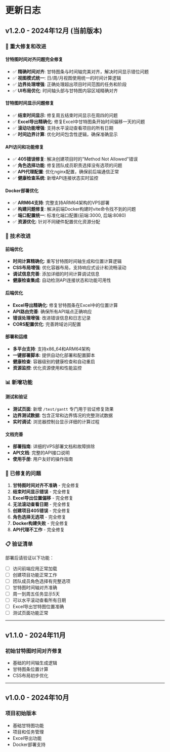 # 更新日志

## v1.2.0 - 2024年12月 (当前版本)

### 🎉 重大修复和改进

#### 甘特图时间对齐问题完全修复
- ✅ **精确时间对齐**: 甘特图条与时间轴完美对齐，解决时间显示错位问题
- ✅ **视图模式统一**: 日/周/月视图使用统一的时间计算逻辑
- ✅ **边界处理增强**: 正确处理超出项目时间范围的任务和阶段
- ✅ **UI布局优化**: 时间轴头部与甘特图内容区域精确对齐

#### 甘特图时间显示问题修复
- ✅ **结束时间显示**: 修复周五结束时间显示在周四的问题
- ✅ **Excel导出精确化**: 修复Excel中甘特图条开始时间偏移一天的问题
- ✅ **滚动功能增强**: 支持水平滚动查看项目的所有日期
- ✅ **时间边界计算**: 优化时间包含性逻辑，确保准确显示

#### API访问和功能修复
- ✅ **405错误修复**: 解决创建项目时的"Method Not Allowed"错误
- ✅ **角色选择功能**: 修复团队成员职责选择没有选项的问题
- ✅ **API代理配置**: 优化nginx配置，确保前后端通信正常
- ✅ **健康检查系统**: 新增API连接状态实时监控

#### Docker部署优化
- ✅ **ARM64支持**: 完整支持ARM64架构的VPS部署
- ✅ **构建问题修复**: 解决前端Docker构建时vite命令找不到的问题
- ✅ **端口配置统一**: 标准化端口配置(前端:3000, 后端:8080)
- ✅ **资源优化**: 针对不同硬件配置优化资源分配

### 🔧 技术改进

#### 前端优化
- **时间计算精确化**: 重写甘特图时间轴生成和位置计算逻辑
- **CSS布局增强**: 优化容器布局，支持响应式设计和流畅滚动
- **调试信息完善**: 添加详细的时间计算调试信息
- **健康检查集成**: 自动检测API连接状态和功能可用性

#### 后端优化
- **Excel导出精确化**: 修复甘特图条在Excel中的位置计算
- **API路由完善**: 确保所有API端点正确响应
- **错误处理增强**: 改进错误信息和日志记录
- **CORS配置优化**: 完善跨域访问配置

#### 部署和运维
- **多平台支持**: 支持x86_64和ARM64架构
- **一键部署脚本**: 提供自动化部署和配置脚本
- **健康检查**: 容器级别的健康检查和自动重启
- **资源监控**: 优化资源使用和性能监控

### 📊 新增功能

#### 测试和验证
- **测试页面**: 新增 `/test/gantt` 专门用于验证修复效果
- **边界测试数据**: 包含正常和边界情况的完整测试数据
- **实时调试**: 浏览器控制台显示详细的计算过程

#### 文档完善
- **部署指南**: 详细的VPS部署文档和故障排除
- **API文档**: 完整的API接口说明
- **使用手册**: 用户友好的操作指南

### 🐛 已修复的问题

1. **甘特图时间对齐不准确** - 完全修复
2. **结束时间显示错误** - 完全修复  
3. **Excel导出位置偏移** - 完全修复
4. **无法滚动查看日期** - 完全修复
5. **创建项目405错误** - 完全修复
6. **角色选择无选项** - 完全修复
7. **Docker构建失败** - 完全修复
8. **API代理不工作** - 完全修复

### 📋 验证清单

部署后请验证以下功能：
- [ ] 访问前端应用正常加载
- [ ] 创建项目功能正常工作
- [ ] 团队成员角色选择有完整选项
- [ ] 甘特图时间轴对齐准确
- [ ] 周一到周五任务显示5天
- [ ] 可以水平滚动查看所有日期
- [ ] Excel导出甘特图位置准确
- [ ] 测试页面功能正常

---

## v1.1.0 - 2024年11月

### 初始甘特图时间对齐修复
- 基础的时间轴生成逻辑
- 甘特图条位置计算
- CSS布局初步优化

---

## v1.0.0 - 2024年10月

### 项目初始版本
- 基础甘特图功能
- 项目和任务管理
- Excel导出功能
- Docker部署支持